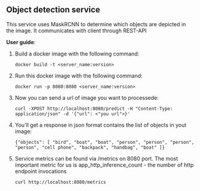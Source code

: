 ## Object detection service

This service uses MaskRCNN to determine which objects are depicted in the image. It communicates with client through REST-API
 
**User guide**: 

1) Build a docker image with the following command:

    `docker build -t <server_name:version>`

2) Run this docker image with the following command:

    `docker run -p 8080:8080 <server_name:version>`

3) Now you can send a url of image you want to processede:

    `curl -XPOST http://localhost:8080/predict -H "Content-Type: application/json" -d '{"url": <"you url">}'`

4) You'll get a response in json format contains the list of objects in yout image:

    `{"objects": [
        "bird",
        "boat",
        "boat",
        "person",
        "person",
        "person",
        "person",
        "cell phone",
        "backpack",
        "handbag",
        "boat"
    ]}`

5) Service metrics can be found via /metrics on 8080 port. The most important metric for us is app_http_inference_count - the number of http endpoint invocations

    `curl http://localhost:8080/metrics`    